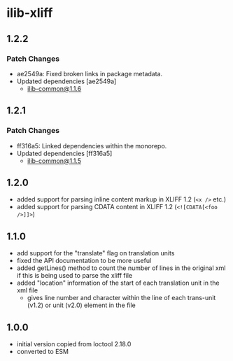 # ilib-xliff

## 1.2.2

### Patch Changes

- ae2549a: Fixed broken links in package metadata.
- Updated dependencies [ae2549a]
  - ilib-common@1.1.6

## 1.2.1

### Patch Changes

- ff316a5: Linked dependencies within the monorepo.
- Updated dependencies [ff316a5]
  - ilib-common@1.1.5

## 1.2.0

- added support for parsing inline content markup in XLIFF 1.2 (`<x />` etc.)
- added support for parsing CDATA content in XLIFF 1.2 (`<![CDATA[<foo />]]>`)

## 1.1.0

- add support for the "translate" flag on translation units
- fixed the API documentation to be more useful
- added getLines() method to count the number of lines in the original
  xml if this is being used to parse the xliff file
- added "location" information of the start of each translation unit
  in the xml file
  - gives line number and character within the line of each
    trans-unit (v1.2) or unit (v2.0) element in the file

## 1.0.0

- initial version copied from loctool 2.18.0
- converted to ESM
